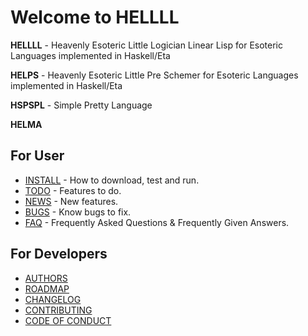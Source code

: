 # Welcome to HELLLL

**HELLLL** - Heavenly Esoteric Little Logician Linear Lisp for Esoteric Languages implemented in Haskell/Eta

**HELPS** - Heavenly Esoteric Little Pre Schemer for Esoteric Languages implemented in Haskell/Eta

**HSPSPL** - Simple Pretty Language

**HELMA**

## For User
* [INSTALL](INSTALL.md) - How to download, test and run.
* [TODO](TODO.md) - Features to do.
* [NEWS](NEWS.md) - New features.
* [BUGS](BUGS.md) - Know bugs to fix.
* [FAQ](FAQ.md) -  Frequently Asked Questions & Frequently Given Answers.

## For Developers

* [AUTHORS](AUTHORS.md)
* [ROADMAP](ROADMAP.md)
* [CHANGELOG](CHANGELOG.md)
* [CONTRIBUTING](CONTRIBUTING.md)
* [CODE OF CONDUCT](CODE_OF_CONDUCT.md)
